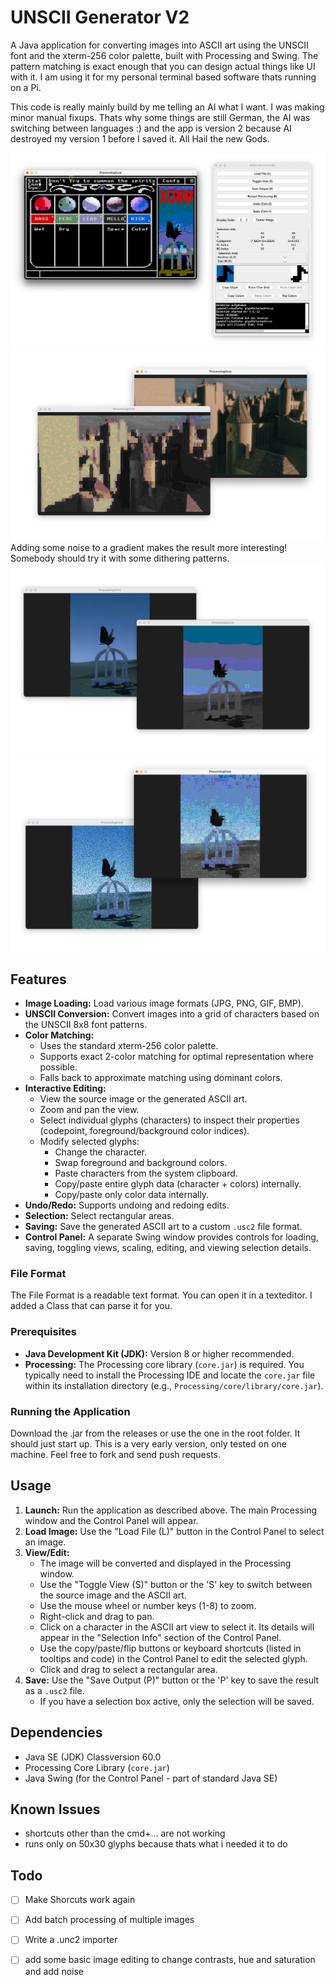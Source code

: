 # UNSCII Generator V2

A Java application for converting images into ASCII art using the UNSCII font and the xterm-256 color palette, built with Processing and Swing. The pattern matching is exact enough that you can design actual things like UI with it. I am using it for my personal terminal based software thats running on a Pi.

This code is really mainly build by me telling an AI what I want. I was making minor manual fixups. Thats why some things are still German, the AI was switching between languages :) and the app is version 2 because AI destroyed my version 1 before I saved it. All Hail the new Gods.

![Screenshot of UNSCII Generator V2](animated.png)
![Screenshot of UNCSII Generator Showing a differnt case](screenshot2-v2.1.png)
Adding some noise to a gradient makes the result more interesting! Somebody should try it with some dithering patterns.
![Screenshot of UNCSII Generator Showing a differnt case](screenshot4-v2.1.png)
![Screenshot of UNCSII Generator Showing a differnt case](screenshot3-v2.1.png)



## Features

*   **Image Loading:** Load various image formats (JPG, PNG, GIF, BMP).
*   **UNSCII Conversion:** Convert images into a grid of characters based on the UNSCII 8x8 font patterns.
*   **Color Matching:**
    *   Uses the standard xterm-256 color palette.
    *   Supports exact 2-color matching for optimal representation where possible.
    *   Falls back to approximate matching using dominant colors.
*   **Interactive Editing:**
    *   View the source image or the generated ASCII art.
    *   Zoom and pan the view.
    *   Select individual glyphs (characters) to inspect their properties (codepoint, foreground/background color indices).
    *   Modify selected glyphs:
        *   Change the character.
        *   Swap foreground and background colors.
        *   Paste characters from the system clipboard.
        *   Copy/paste entire glyph data (character + colors) internally.
        *   Copy/paste only color data internally.
*   **Undo/Redo:** Supports undoing and redoing edits.
*   **Selection:** Select rectangular areas.
*   **Saving:** Save the generated ASCII art to a custom `.usc2` file format.
*   **Control Panel:** A separate Swing window provides controls for loading, saving, toggling views, scaling, editing, and viewing selection details.

### File Format

The File Format is a readable text format. You can open it in a texteditor. I added a Class that can parse it for you. 

### Prerequisites

*   **Java Development Kit (JDK):** Version 8 or higher recommended.
*   **Processing:** The Processing core library (`core.jar`) is required. You typically need to install the Processing IDE and locate the `core.jar` file within its installation directory (e.g., `Processing/core/library/core.jar`).

### Running the Application

Download the .jar from the releases or use the one in the root folder. It should just start up. This is a very early version, only tested on one machine. Feel free to fork and send push requests.

## Usage

1.  **Launch:** Run the application as described above. The main Processing window and the Control Panel will appear.
2.  **Load Image:** Use the "Load File (L)" button in the Control Panel to select an image.
3.  **View/Edit:**
    *   The image will be converted and displayed in the Processing window.
    *   Use the "Toggle View (S)" button or the 'S' key to switch between the source image and the ASCII art.
    *   Use the mouse wheel or number keys (1-8) to zoom.
    *   Right-click and drag to pan.
    *   Click on a character in the ASCII art view to select it. Its details will appear in the "Selection Info" section of the Control Panel.
    *   Use the copy/paste/flip buttons or keyboard shortcuts (listed in tooltips and code) in the Control Panel to edit the selected glyph.
    *   Click and drag to select a rectangular area.
4.  **Save:** Use the "Save Output (P)" button or the 'P' key to save the result as a `.usc2` file.
    * If you have a selection box active, only the selection will be saved.

## Dependencies

*   Java SE (JDK) Classversion 60.0
*   Processing Core Library (`core.jar`)
*   Java Swing (for the Control Panel - part of standard Java SE)


## Known Issues

* shortcuts other than the cmd+... are not working
* runs only on 50x30 glyphs because thats what i needed it to do


## Todo

- [ ] Make Shorcuts work again
- [ ] Add batch processing of multiple images
- [ ] Write a .unc2 importer 
- [ ] add some basic image editing to change contrasts, hue and saturation and add noise

